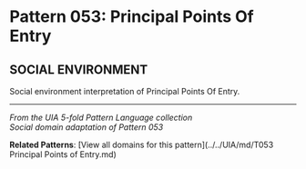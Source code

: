 # Pattern 053: Principal Points Of Entry

## SOCIAL ENVIRONMENT

Social environment interpretation of Principal Points Of Entry.

---

*From the UIA 5-fold Pattern Language collection*  
*Social domain adaptation of Pattern 053*

**Related Patterns**: [View all domains for this pattern](../../UIA/md/T053 Principal Points of Entry.md)